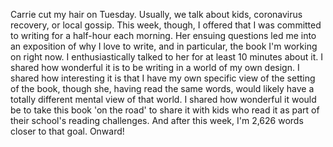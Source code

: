 Carrie cut my hair on Tuesday. Usually, we talk about kids, coronavirus recovery, or local gossip. This week, though, I offered that I was committed to writing for a half-hour each morning. Her ensuing questions led me into an exposition of why I love to write, and in particular, the book I'm working on right now. I enthusiastically talked to her for at least 10 minutes about it. I shared how wonderful it is to be writing in a world of my own design. I shared how interesting it is that I have my own specific view of the setting of the book, though she, having read the same words, would likely have a totally different mental view of that world. I shared how wonderful it would be to take this book 'on the road' to share it with kids who read it as part of their school's reading challenges. And after this week, I'm 2,626 words closer to that goal. Onward!